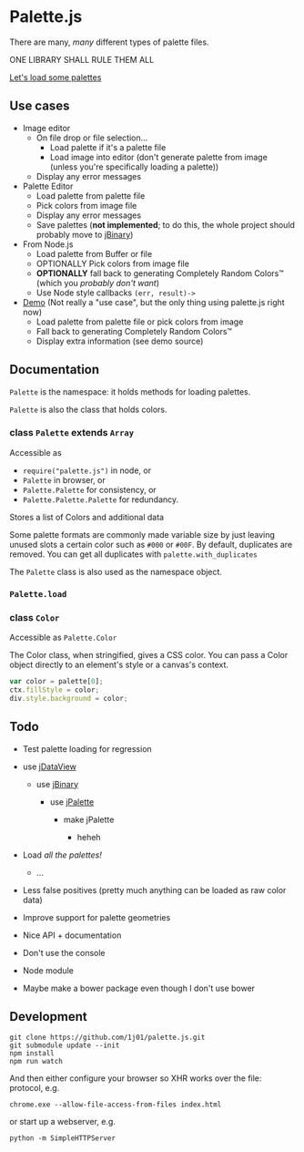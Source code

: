 
# Palette.js

There are many, *many* different types of palette files.

ONE LIBRARY SHALL RULE THEM ALL

[Let's load some palettes](http://1j01.github.io/palette.js/test)



## Use cases

* Image editor
	* On file drop or file selection...
		* Load palette if it's a palette file
		* Load image into editor (don't generate palette from image (unless you're specifically loading a palette))
	* Display any error messages
* Palette Editor
	* Load palette from palette file
	* Pick colors from image file
	* Display any error messages
	* Save palettes
	  (**not implemented**;
	  to do this, the whole project should probably move to
	  [jBinary](https://github.com/jDataView/jBinary))
* From Node.js
	* Load palette from Buffer or file
	* OPTIONALLY Pick colors from image file
	* **OPTIONALLY** fall back to generating Completely Random Colors™ (which you *probably don't want*)
	* Use Node style callbacks `(err, result)->`
* [Demo](http://1j01.github.io/palette.js/test)
  (Not really a "use case", but the only thing using palette.js right now)
	* Load palette from palette file or pick colors from image
	* Fall back to generating Completely Random Colors™
	* Display extra information (see demo source)





## Documentation

`Palette` is the namespace: it holds methods for loading palettes.

`Palette` is also the class that holds colors.


### class `Palette` extends `Array`

Accessible as
* `require("palette.js")` in node, or
* `Palette` in browser, or
* `Palette.Palette` for consistency, or
* `Palette.Palette.Palette` for redundancy.


Stores a list of Colors and additional data

Some palette formats are commonly made variable size by just leaving unused slots a certain color
such as `#000` or `#00F`.
By default, duplicates are removed.
You can get all duplicates with `palette.with_duplicates`



The `Palette` class is also used as the namespace object.

### `Palette.load`



### class `Color`

Accessible as `Palette.Color`


The Color class, when stringified, gives a CSS color.
You can pass a Color object directly to an element's style or a canvas's context.

```javascript
var color = palette[0];
ctx.fillStyle = color;
div.style.background = color;
```




## Todo


* Test palette loading for regression

* use [jDataView](https://github.com/jDataView/jDataView)
	
	* use [jBinary](https://github.com/jDataView/jBinary)

		* use [jPalette](https://github.com/1j01/jPalette)
		
			* make jPalette
			
				* heheh


* Load *all the palettes!*
	* ...


* Less false positives
  (pretty much anything can be loaded as raw color data)


* Improve support for palette geometries


* Nice API + documentation


* Don't use the console


* Node module


* Maybe make a bower package even though I don't use bower


## Development

	git clone https://github.com/1j01/palette.js.git
	git submodule update --init
	npm install
	npm run watch

And then either configure your browser so XHR works over the file: protocol, e.g.

	chrome.exe --allow-file-access-from-files index.html

or start up a webserver, e.g.

	python -m SimpleHTTPServer



